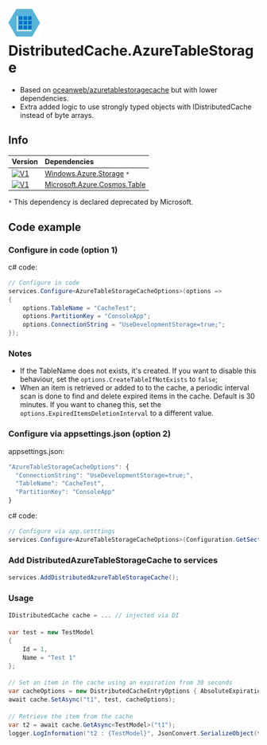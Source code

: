 # ![logo](resources/AzureTableStorage_logo_64x64.png?raw=true) DistributedCache.AzureTableStorage

* Based on [oceanweb/azuretablestoragecache](https://gitlab.com/oceanweb/azuretablestoragecache) but with lower dependencies.
* Extra added logic to use strongly typed objects with IDistributedCache instead of byte arrays.

## Info
| Version | Dependencies |
| :--- | :--- | 
[![V1](https://img.shields.io/badge/nuget-v1.1.0-blue)](https://www.nuget.org/packages/DistributedCache.AzureTableStorage/1.1.0) | [Windows.Azure.Storage](https://www.nuget.org/packages/WindowsAzure.Storage/) `*` |
[![V1](https://img.shields.io/badge/nuget-v2.0.0-blue)](https://www.nuget.org/packages/DistributedCache.AzureTableStorage/2.0.0) | [Microsoft.Azure.Cosmos.Table](https://www.nuget.org/packages/Microsoft.Azure.Cosmos.Table/2.0.0-preview) |

`*` This dependency is declared deprecated by Microsoft.

## Code example

### Configure in code (option 1)
c# code:
``` c#
// Configure in code
services.Configure<AzureTableStorageCacheOptions>(options =>
{
    options.TableName = "CacheTest";
    options.PartitionKey = "ConsoleApp";
    options.ConnectionString = "UseDevelopmentStorage=true;";
});
```

### Notes
- If the TableName does not exists, it's created. If you want to disable this behaviour, set the `options.CreateTableIfNotExists` to `false`;
- When an item is retrieved or added to to the cache, a periodic interval scan is done to find and delete expired items in the cache. Default is 30 minutes. If you want to chaneg this, set the `options.ExpiredItemsDeletionInterval` to a different value.

### Configure via appsettings.json (option 2)

appsettings.json:
``` js
"AzureTableStorageCacheOptions": {
  "ConnectionString": "UseDevelopmentStorage=true;",
  "TableName": "CacheTest",
  "PartitionKey": "ConsoleApp"
}
```

c# code:
``` c#
// Configure via app.setttings
services.Configure<AzureTableStorageCacheOptions>(Configuration.GetSection("AzureTableStorageCacheOptions"));
```

### Add DistributedAzureTableStorageCache to services
``` c#
services.AddDistributedAzureTableStorageCache();
```

### Usage

``` c#
IDistributedCache cache = ... // injected via DI

var test = new TestModel
{
    Id = 1,
    Name = "Test 1"
};

// Set an item in the cache using an expiration from 30 seconds
var cacheOptions = new DistributedCacheEntryOptions { AbsoluteExpirationRelativeToNow = TimeSpan.FromSeconds(30) };
await cache.SetAsync("t1", test, cacheOptions);

// Retrieve the item from the cache
var t2 = await cache.GetAsync<TestModel>("t1");
logger.LogInformation("t2 : {TestModel}", JsonConvert.SerializeObject(t2));
```
